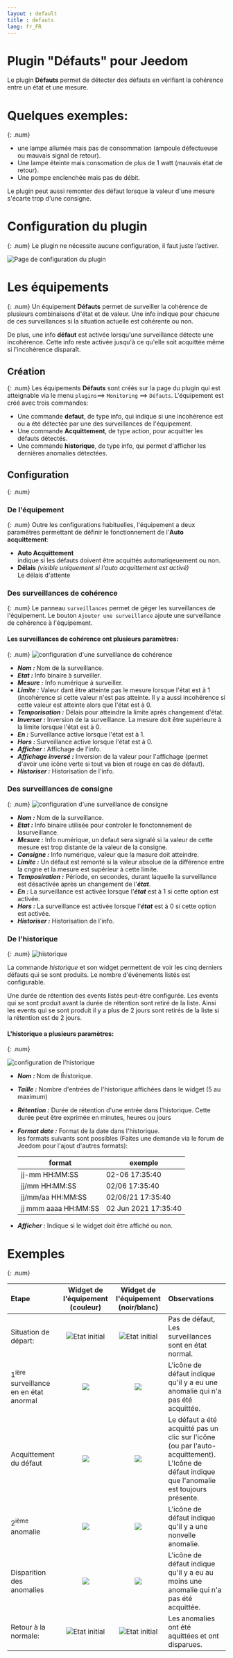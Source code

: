```yaml
---
layout : default
title : defauts
lang: fr_FR
---
```


# Plugin "Défauts" pour Jeedom

Le plugin **Défauts** permet de détecter des défauts en vérifiant la cohérence entre un état et une mesure.

# Quelques exemples:
{: .num}

- une lampe allumée mais pas de consommation (ampoule défectueuse ou mauvais signal de retour).
- Une lampe éteinte mais consomation de plus de 1 watt (mauvais état de retour).
- Une pompe enclenchée mais pas de débit.

Le plugin peut aussi remonter des défaut lorsque la valeur d'une mesure s'écarte trop d'une consigne.

# Configuration du plugin
{: .num}
Le plugin ne nécessite aucune configuration, il faut juste l’activer.

![Page de configuration du plugin](/images/defauts/config_plugin.png)

# Les équipements
{: .num}
Un équipement **Défauts** permet de surveiller la cohérence de plusieurs combinaisons d'état et de valeur. Une info
indique pour chacune de ces surveillances si la situation actuelle est cohérente ou non.

De plus, une info **défaut** est activée lorsqu'une surveillance détecte une incohérence. Cette info reste activée
jusqu'à ce qu'elle soit acquittée même si l'incohérence disparaît.

## Création
{: .num}
Les équipements **Défauts** sont créés sur la page du plugin qui est atteignable via le menu `plugins`==> `Monitoring` ==> `Défauts`.
L'équipement est créé avec trois commandes:
+ Une commande **defaut**, de type info, qui indique si une incohérence est ou a été détectée par une des surveillances de l'équipement.
+ Une commande **Acquittement**, de type action, pour acquitter les défauts détectés.
+ Une commande **historique**, de type info, qui permet d'afficher les dernières anomalies détectées.

## Configuration
{: .num}
### De l'équipement
{: .num}
Outre les configurations habituelles, l'équipement a deux paramêtres permettant de définir le fonctionnement de l'**Auto acquittement**:
* **Auto Acquittement**   
   indique si les défauts doivent être acquittés automatiqeuement ou non.
* **Délais** *(visible uniquement si l'auto acquittement est activé)*  
   Le délais d'attente
   
### Des surveillances de cohérence
{: .num}
Le panneau `surveillances` permet de géger les surveillances de l'équipement. Le bouton `Ajouter une surveillance` ajoute une surveillance de cohérence à l'équipement.

#### Les surveillances de cohérence ont plusieurs paramètres:
{: .num}
![configuration d'une surveillance de cohérence](/images/defauts/config_surveillance.png)
* ***Nom :*** Nom de la surveillance.
* ***Etat :*** Info binaire à surveiller.
* ***Mesure :*** Info numérique à surveiller.
* ***Limite :*** Valeur dant être atteinte pas le mesure lorsque l'état est à 1 (incohérence si cette valeur n'est pas atteinte. Il y a aussi incohérence si cette valeur est atteinte alors que l'état est à 0.
* ***Temporisation :*** Délais pour atteindre la limite après changement d'état.
* ***Inverser :*** Inversion de la surveillance. La mesure doit être supérieure à la limite lorsque l'état est à 0.
* ***En :*** Surveillance active lorsque l'état est à 1.
* ***Hors :*** Surveillance active lorsque l'état est à 0.
* ***Afficher :*** Affichage de l'info.
* ***Affichage inversé :*** Inversion de la valeur pour l'affichage (permet d'avoir une icône verte si tout va bien et rouge en cas de défaut).
* ***Historiser :*** Historisation de l'info.

### Des surveillances de consigne
{: .num}
![configuration d'une surveillance de consigne](/images/defauts/config_consigne.png)
* ***Nom :*** Nom de la surveillance.
* ***Etat :*** Info binaire utilisée pour controler le fonctonnement de lasurveillance.
* ***Mesure :*** Info numérique, un defaut sera signalé si la valeur de cette mesure est trop distante de la valeur de la consigne.
* ***Consigne :*** Info numérique, valeur que la masure doit atteindre.
* ***Limite :*** Un défaut est remonté si la valeur absolue de la différence entre la cngne et la mesure est supérieur à cette limite.
* ***Temposiration :*** Période, en secondes, durant laquelle la surveillance est désactivée après un changement de l'***état***.
* ***En :*** La surveillance est activée lorsque l'***état*** est à 1 si cette option est activée.
* ***Hors :*** La surveillance est activée lorsque l'***état*** est à 0 si cette option est activée.
* ***Historiser :*** Historisation de l'info.

### De l'historique
{: .num}
![historique](/images/defauts/historique.png)

La commande *historique* et son widget permettent de voir les cinq derniers défauts qui se sont produits. Le nombre d'événements listés est configurable.

Une durée de rétention des events listés peut-être configurée. Les events qui se sont produit avant la durée de rétention sont retiré de la liste. Ainsi les events qui se sont produit il y a plus de 2 jours sont retirés de la liste si la rétention est de 2 jours.

#### L'historique a plusieurs paramètres:
{: .num}

![configuration de l'historique](/images/defauts/config_histo.png)

* ***Nom :*** Nom de lĥistorique.
* ***Taille :***  Nombre d'entrées de l'historique affichées dans le widget (5 au maximum)
* ***Rétention :*** Durée de rétention d'une entrée dans l'historique. Cette durée peut être exprimée en minutes, heures ou jours
* ***Format date :*** Format de la date dans l'historique.    
     les formats suivants sont possibles (Faites une demande via le forum de Jeedom pour l'ajout d'autres formats):

    | format | exemple |
    | ------ | ------- |
    | jj-mm HH:MM:SS | 02-06 17:35:40 |
    | jj/mm HH:MM:SS | 02/06 17:35:40 |
    | jj/mm/aa HH:MM:SS | 02/06/21 17:35:40 |
    | jj mmm aaaa HH:MM:SS | 02 Jun 2021 17:35:40 |

* ***Afficher :*** Indique si le widget doit être affiché ou non.

# Exemples
{: .num}

| Etape | Widget de l'équipement (couleur) | Widget de l'équipement (noir/blanc) | Observations |
| :---- | :----:  | :----: | :---- |
| Situation de départ: | ![](/images/defauts/defauts_initial.png "Etat initial") | ![](/images/defauts/defauts_initial_bw.png "Etat initial") | Pas de défaut, Les surveillances sont en état normal. |
| 1<sup>ière</sup> surveillance en en état anormal | ![](/images/defauts/defauts_premier_defaut.png) | ![](/images/defauts/defauts_premier_defaut_bw.png) | L'icône de défaut indique qu'il y a eu une anomalie qui n'a pas été acquittée. |
| Acquittement du défaut | ![](/images/defauts/defauts_acquitte.png) | ![](/images/defauts/defauts_acquitte_bw.png) | Le défaut a été acquitté pas un clic sur l'icône (ou par l'auto-acquittement). L'Icône de défaut indique que l'anomalie est toujours présente. |
| 2<sup>ième</sup> anomalie |![](/images/defauts/defauts_deuxieme_defaut.png) | ![](/images/defauts/defauts_deuxieme_defaut_bw.png) | L'icône de défaut indique qu'il y a une nonvelle anomalie. |
| Disparition des anomalies |![](/images/defauts/defauts_plus_de_defaut_pas_acquitte.png) | ![](/images/defauts/defauts_plus_de_defaut_pas_acquitte_bw.png) | L'icône de défaut indique qu'il y a eu au moins une anomalie qui n'a pas été acquittée. |
| Retour à la normale: | ![](/images/defauts/defauts_initial.png "Etat initial") | ![](/images/defauts/defauts_initial_bw.png "Etat initial") | Les anomalies ont été aquittées et ont disparues. |
